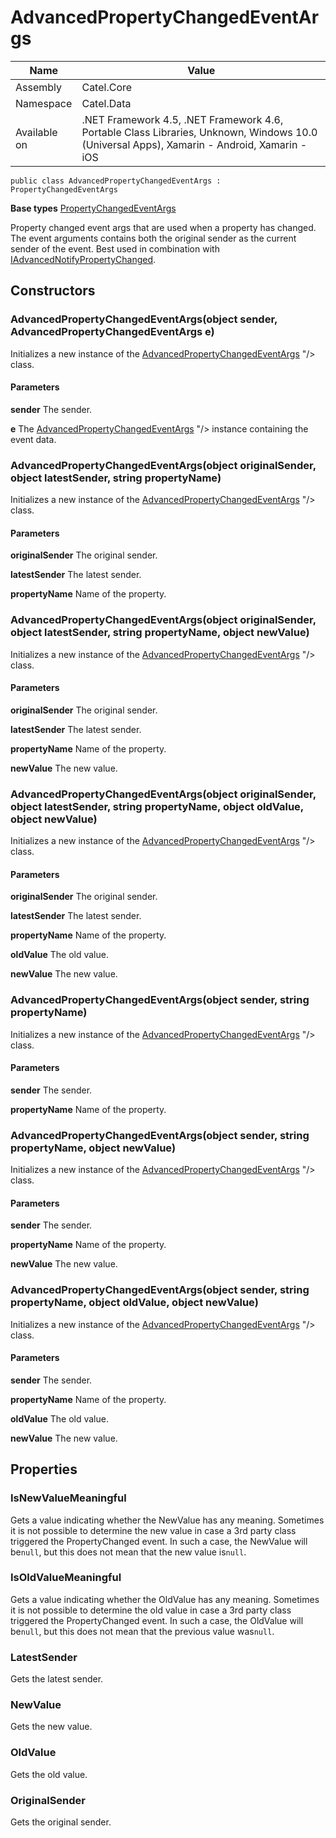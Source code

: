 

# AdvancedPropertyChangedEventArgs

Name|Value
---|---
Assembly|Catel.Core
Namespace|Catel.Data
Available on|.NET Framework 4.5, .NET Framework 4.6, Portable Class Libraries, Unknown, Windows 10.0 (Universal Apps), Xamarin - Android, Xamarin - iOS

```
public class AdvancedPropertyChangedEventArgs : PropertyChangedEventArgs
```

**Base types**
[PropertyChangedEventArgs]()


Property changed event args that are used when a property has changed. The event arguments contains both the original sender as the current sender of the event. Best used in combination with [IAdvancedNotifyPropertyChanged](#).



## Constructors

### AdvancedPropertyChangedEventArgs(object sender, AdvancedPropertyChangedEventArgs e)

Initializes a new instance of the [AdvancedPropertyChangedEventArgs](#) "/&gt; class.

#### Parameters

**sender**
The sender.

**e**
The [AdvancedPropertyChangedEventArgs](#) "/&gt; instance containing the event data.



### AdvancedPropertyChangedEventArgs(object originalSender, object latestSender, string propertyName)

Initializes a new instance of the [AdvancedPropertyChangedEventArgs](#) "/&gt; class.

#### Parameters

**originalSender**
The original sender.

**latestSender**
The latest sender.

**propertyName**
Name of the property.



### AdvancedPropertyChangedEventArgs(object originalSender, object latestSender, string propertyName, object newValue)

Initializes a new instance of the [AdvancedPropertyChangedEventArgs](#) "/&gt; class.

#### Parameters

**originalSender**
The original sender.

**latestSender**
The latest sender.

**propertyName**
Name of the property.

**newValue**
The new value.



### AdvancedPropertyChangedEventArgs(object originalSender, object latestSender, string propertyName, object oldValue, object newValue)

Initializes a new instance of the [AdvancedPropertyChangedEventArgs](#) "/&gt; class.

#### Parameters

**originalSender**
The original sender.

**latestSender**
The latest sender.

**propertyName**
Name of the property.

**oldValue**
The old value.

**newValue**
The new value.



### AdvancedPropertyChangedEventArgs(object sender, string propertyName)

Initializes a new instance of the [AdvancedPropertyChangedEventArgs](#) "/&gt; class.

#### Parameters

**sender**
The sender.

**propertyName**
Name of the property.



### AdvancedPropertyChangedEventArgs(object sender, string propertyName, object newValue)

Initializes a new instance of the [AdvancedPropertyChangedEventArgs](#) "/&gt; class.

#### Parameters

**sender**
The sender.

**propertyName**
Name of the property.

**newValue**
The new value.



### AdvancedPropertyChangedEventArgs(object sender, string propertyName, object oldValue, object newValue)

Initializes a new instance of the [AdvancedPropertyChangedEventArgs](#) "/&gt; class.

#### Parameters

**sender**
The sender.

**propertyName**
Name of the property.

**oldValue**
The old value.

**newValue**
The new value.



## Properties

### IsNewValueMeaningful

Gets a value indicating whether the NewValue has any meaning. Sometimes it is not possible to determine the new value in case a 3rd party class triggered the PropertyChanged event. In such a case, the NewValue will be`null`, but this does not mean that the new value is`null`.



### IsOldValueMeaningful

Gets a value indicating whether the OldValue has any meaning. Sometimes it is not possible to determine the old value in case a 3rd party class triggered the PropertyChanged event. In such a case, the OldValue will be`null`, but this does not mean that the previous value was`null`.



### LatestSender

Gets the latest sender.



### NewValue

Gets the new value.



### OldValue

Gets the old value.



### OriginalSender

Gets the original sender.



